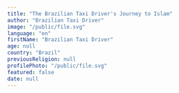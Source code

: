 ```yaml
---
title: "The Brazilian Taxi Driver's Journey to Islam"
author: "Brazilian Taxi Driver"
image: "/public/file.svg"
language: "en"
firstName: "Brazilian Taxi Driver"
age: null
country: "Brazil"
previousReligion: null
profilePhoto: "/public/file.svg"
featured: false
date: null
---
```


